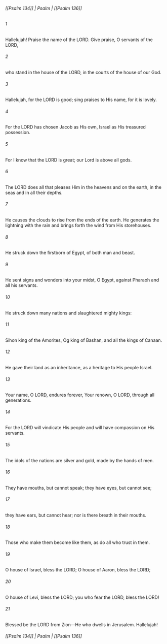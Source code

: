 ###### [[Psalm 134]] | Psalm | [[Psalm 136]]

###### 1
Hallelujah! Praise the name of the LORD. Give praise, O servants of the LORD,
###### 2
who stand in the house of the LORD, in the courts of the house of our God.
###### 3
Hallelujah, for the LORD is good; sing praises to His name, for it is lovely.
###### 4
For the LORD has chosen Jacob as His own, Israel as His treasured possession.
###### 5
For I know that the LORD is great; our Lord is above all gods.
###### 6
The LORD does all that pleases Him in the heavens and on the earth, in the seas and in all their depths.
###### 7
He causes the clouds to rise from the ends of the earth. He generates the lightning with the rain and brings forth the wind from His storehouses.
###### 8
He struck down the firstborn of Egypt, of both man and beast.
###### 9
He sent signs and wonders into your midst, O Egypt, against Pharaoh and all his servants.
###### 10
He struck down many nations and slaughtered mighty kings:
###### 11
Sihon king of the Amorites, Og king of Bashan, and all the kings of Canaan.
###### 12
He gave their land as an inheritance, as a heritage to His people Israel.
###### 13
Your name, O LORD, endures forever, Your renown, O LORD, through all generations.
###### 14
For the LORD will vindicate His people and will have compassion on His servants.
###### 15
The idols of the nations are silver and gold, made by the hands of men.
###### 16
They have mouths, but cannot speak; they have eyes, but cannot see;
###### 17
they have ears, but cannot hear; nor is there breath in their mouths.
###### 18
Those who make them become like them, as do all who trust in them.
###### 19
O house of Israel, bless the LORD; O house of Aaron, bless the LORD;
###### 20
O house of Levi, bless the LORD; you who fear the LORD, bless the LORD!
###### 21
Blessed be the LORD from Zion—He who dwells in Jerusalem. Hallelujah!

###### [[Psalm 134]] | Psalm | [[Psalm 136]]
